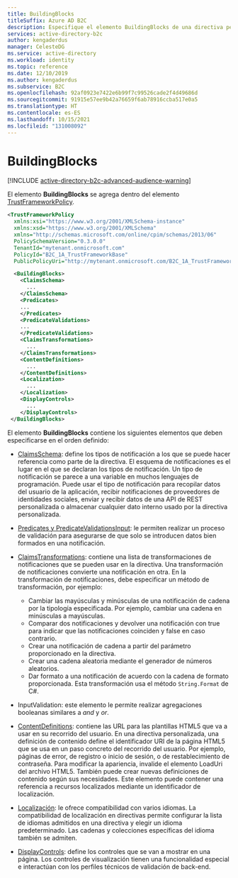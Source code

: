 ```yaml
---
title: BuildingBlocks
titleSuffix: Azure AD B2C
description: Especifique el elemento BuildingBlocks de una directiva personalizada en Azure Active Directory B2C.
services: active-directory-b2c
author: kengaderdus
manager: CelesteDG
ms.service: active-directory
ms.workload: identity
ms.topic: reference
ms.date: 12/10/2019
ms.author: kengaderdus
ms.subservice: B2C
ms.openlocfilehash: 92af0923e7422e6b99f7c99526cade2f4d49686d
ms.sourcegitcommit: 91915e57ee9b42a76659f6ab78916ccba517e0a5
ms.translationtype: HT
ms.contentlocale: es-ES
ms.lasthandoff: 10/15/2021
ms.locfileid: "131008092"
---
```

# <a name="buildingblocks"></a>BuildingBlocks

[!INCLUDE [active-directory-b2c-advanced-audience-warning](../../includes/active-directory-b2c-advanced-audience-warning.md)]

El elemento **BuildingBlocks** se agrega dentro del elemento [TrustFrameworkPolicy](trustframeworkpolicy.md).

```xml
<TrustFrameworkPolicy
  xmlns:xsi="https://www.w3.org/2001/XMLSchema-instance"
  xmlns:xsd="https://www.w3.org/2001/XMLSchema"
  xmlns="http://schemas.microsoft.com/online/cpim/schemas/2013/06"
  PolicySchemaVersion="0.3.0.0"
  TenantId="mytenant.onmicrosoft.com"
  PolicyId="B2C_1A_TrustFrameworkBase"
  PublicPolicyUri="http://mytenant.onmicrosoft.com/B2C_1A_TrustFrameworkBase">

  <BuildingBlocks>
    <ClaimsSchema>
      ...
    </ClaimsSchema>
    <Predicates>
    ...
    </Predicates>
    <PredicateValidations>
    ...
    </PredicateValidations>
    <ClaimsTransformations>
      ...
    </ClaimsTransformations>
    <ContentDefinitions>
      ...
    </ContentDefinitions>
    <Localization>
      ...
    </Localization>
    <DisplayControls>
      ...
    </DisplayControls>
 </BuildingBlocks>
```

El elemento **BuildingBlocks** contiene los siguientes elementos que deben especificarse en el orden definido:

- [ClaimsSchema](claimsschema.md): define los tipos de notificación a los que se puede hacer referencia como parte de la directiva. El esquema de notificaciones es el lugar en el que se declaran los tipos de notificación. Un tipo de notificación se parece a una variable en muchos lenguajes de programación. Puede usar el tipo de notificación para recopilar datos del usuario de la aplicación, recibir notificaciones de proveedores de identidades sociales, enviar y recibir datos de una API de REST personalizada o almacenar cualquier dato interno usado por la directiva personalizada.

- [Predicates y PredicateValidationsInput](predicates.md): le permiten realizar un proceso de validación para asegurarse de que solo se introducen datos bien formados en una notificación.

- [ClaimsTransformations](claimstransformations.md): contiene una lista de transformaciones de notificaciones que se pueden usar en la directiva.  Una transformación de notificaciones convierte una notificación en otra. En la transformación de notificaciones, debe especificar un método de transformación, por ejemplo:
  - Cambiar las mayúsculas y minúsculas de una notificación de cadena por la tipología especificada. Por ejemplo, cambiar una cadena en minúsculas a mayúsculas.
  - Comparar dos notificaciones y devolver una notificación con true para indicar que las notificaciones coinciden y false en caso contrario.
  - Crear una notificación de cadena a partir del parámetro proporcionado en la directiva.
  - Crear una cadena aleatoria mediante el generador de números aleatorios.
  - Dar formato a una notificación de acuerdo con la cadena de formato proporcionada. Esta transformación usa el método `String.Format` de C#.

- InputValidation: este elemento le permite realizar agregaciones booleanas similares a *and* y *or*.

- [ContentDefinitions](contentdefinitions.md): contiene las URL para las plantillas HTML5 que va a usar en su recorrido del usuario. En una directiva personalizada, una definición de contenido define el identificador URI de la página HTML5 que se usa en un paso concreto del recorrido del usuario. Por ejemplo, páginas de error, de registro o inicio de sesión, o de restablecimiento de contraseña. Para modificar la apariencia, invalide el elemento LoadUri del archivo HTML5. También puede crear nuevas definiciones de contenido según sus necesidades. Este elemento puede contener una referencia a recursos localizados mediante un identificador de localización.

- [Localización](localization.md): le ofrece compatibilidad con varios idiomas. La compatibilidad de localización en directivas permite configurar la lista de idiomas admitidos en una directiva y elegir un idioma predeterminado. Las cadenas y colecciones específicas del idioma también se admiten.

- [DisplayControls](display-controls.md): define los controles que se van a mostrar en una página. Los controles de visualización tienen una funcionalidad especial e interactúan con los perfiles técnicos de validación de back-end. 
